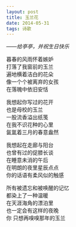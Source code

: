 ```yaml
---
layout: post
title: 玉兰花
date: 2014-05-31
tags: 诗歌
---
```

*——给亭亭，并祝生日快乐*

暮春的风雨怀着嫉妒  
打落了我窗前的玉兰  
遍地横着洁白的花朵  
像一个个被离弃的女孩  
在落魄中依旧安恬

我想起你写过的花开  
也是母校的玉兰  
一股流香溢出纸笺  
在我不识花种的心里  
氤氲着三月的春意盎然

我想起在走廊与阳台  
也曾有过的促膝长谈  
在睡意未消的午后  
在明朗的夜里星辰点点  
你的话语有柔风似的触感

所有被遗忘和被唤醒的记忆  
都染上了一种温暖  
在天涯海角的漂泊里  
也一定会有这样的夜晚  
你 只想再嗅嗅那年的玉兰